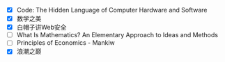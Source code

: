 - [x] Code: The Hidden Language of Computer Hardware and Software
- [x] 数学之美
- [x] 白帽子讲Web安全
- [ ] What Is Mathematics? An Elementary Approach to Ideas and Methods
- [ ] Principles of Economics - Mankiw
- [x] 浪潮之巅
